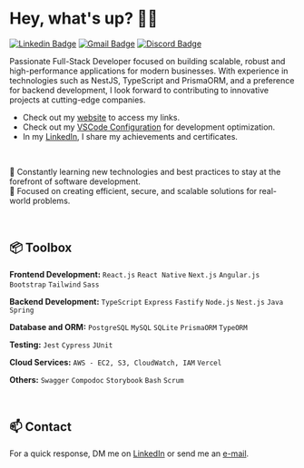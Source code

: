 # Hey, what's up? 👋🏻

[![Linkedin Badge](https://img.shields.io/badge/-LinkedIn-477acd?style=flat-square&logo=Linkedin&logoColor=white&link=https://www.linkedin.com/in/pedroo-nietoo/)](https://www.linkedin.com/in/pedroo-nietoo/)
[![Gmail Badge](https://img.shields.io/badge/-pedronieto.2005@gmail.com-477acd?style=flat-square&logo=Gmail&logoColor=white&link=mailto:pedronieto.2005@gmail.com)](mailto:pedronieto.2005@gmail.com)
[![Discord Badge](https://img.shields.io/badge/-Discord-477acd?style=flat-square&logo=Discord&logoColor=white&link=https://discordapp.com/channels/@me/705496526289371208)](https://discordapp.com/channels/@me/705496526289371208)

Passionate Full-Stack Developer focused on building scalable, robust and high-performance applications for modern businesses. With experience in technologies such as NestJS, TypeScript and PrismaORM, and a preference for backend development, I look forward to contributing to innovative projects at cutting-edge companies.


- Check out my [website](https://devtree-pedro-nieto.vercel.app/) to access my links.
- Check out my [VSCode Configuration](https://gist.github.com/Pedroo-Nietoo/a20bf9b1ee512aeb97421f3bd5b7eb29) for development optimization.
- In my [LinkedIn](https://www.linkedin.com/in/pedroo-nietoo/), I share my achievements and certificates.

</br>


🌱 Constantly learning new technologies and best practices to stay at the forefront of software development.  
🎯 Focused on creating efficient, secure, and scalable solutions for real-world problems.

</br>
 
## 📦 Toolbox

**Frontend Development:** `React.js` `React Native` `Next.js` `Angular.js` `Bootstrap` `Tailwind` `Sass`

**Backend Development:** `TypeScript` `Express` `Fastify` `Node.js` `Nest.js` `Java` `Spring`

**Database and ORM:** `PostgreSQL` `MySQL` `SQLite` `PrismaORM` `TypeORM`

**Testing:** `Jest` `Cypress` `JUnit`

**Cloud Services:** `AWS - EC2, S3, CloudWatch, IAM` `Vercel`

**Others:** `Swagger` `Compodoc` `Storybook` `Bash` `Scrum`
 
</br>

## 📫 Contact
For a quick response, DM me on [LinkedIn](https://www.linkedin.com/in/pedroo-nietoo/) or send me an [e-mail](mailto:pedronieto.2005@gmail.com).

